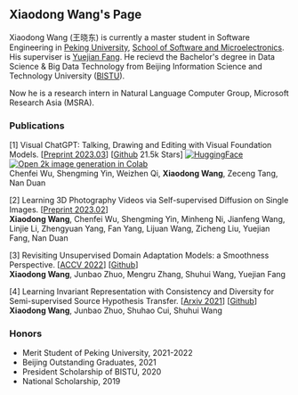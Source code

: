 ## Xiaodong Wang's Page
Xiaodong Wang (王晓东) is currently a master student in Software Engineering in [Peking University](https://pku.edu.cn), [School of Software and Microelectronics](https://ss.pku.edu.cn). His superviser is [Yuejian Fang](https://ss.pku.edu.cn/teacherteam/teacherlist/1612-方跃坚.html). He recievd the Bachelor's degree in Data Science & Big Data Technology from Beijing Information Science and Technology University ([BISTU](https://bistu.edu.cn)). 


Now he is a research intern in Natural Language Computer Group, Microsoft Research Asia (MSRA).

### Publications

[1] Visual ChatGPT: Talking, Drawing and Editing with Visual Foundation Models. \[[Preprint 2023.03](https://arxiv.org/abs/2303.04671)\] \[[Github](https://github.com/microsoft/visual-chatgpt) 21.5k Stars\] [![HuggingFace](https://img.shields.io/badge/%F0%9F%A4%97-Open%20in%20Spaces-blue)](https://huggingface.co/spaces/microsoft/visual_chatgpt) [![Open 2k image generation in Colab](https://colab.research.google.com/assets/colab-badge.svg)](https://colab.research.google.com/drive/11BtP3h-w0dZjA-X8JsS9_eo8OeGYvxXB)   
Chenfei Wu, Shengming Yin, Weizhen Qi, **Xiaodong Wang**, Zeceng Tang, Nan Duan


[2] Learning 3D Photography Videos via Self-supervised Diffusion on Single Images. \[[Preprint 2023.02](https://arxiv.org/abs/2302.10781)\]   
**Xiaodong Wang**, Chenfei Wu, Shengming Yin, Minheng Ni, Jianfeng Wang, Linjie Li, Zhengyuan Yang, Fan Yang, Lijuan Wang, Zicheng Liu, Yuejian Fang, Nan Duan

[3] Revisiting Unsupervised Domain Adaptation Models: a Smoothness Perspective. \[[ACCV 2022](https://openaccess.thecvf.com/content/ACCV2022/html/Wang_Revisiting_Unsupervised_Domain_Adaptation_Models_a_Smoothness_Perspective_ACCV_2022_paper.html)\] \[[Github](https://github.com/Wang-Xiaodong1899/LeCo_UDA)\]  
**Xiaodong Wang**, Junbao Zhuo, Mengru Zhang, Shuhui Wang, Yuejian Fang

[4] Learning Invariant Representation with Consistency and Diversity for Semi-supervised Source Hypothesis Transfer. \[[Arxiv 2021](https://arxiv.org/abs/2107.03008)\] \[[Github](https://github.com/Wang-Xiaodong1899/SSHT)\]   
**Xiaodong Wang**, Junbao Zhuo, Shuhao Cui, Shuhui Wang

### Honors
- Merit Student of Peking University, 2021-2022
- Beijing Outstanding Graduates, 2021
- President Scholarship of BISTU, 2020
- National Scholarship, 2019

